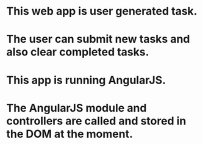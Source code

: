 # This web app is user generated task.
# The user can submit new tasks and also clear completed tasks.
#
# This app is running AngularJS. 
# The AngularJS module and controllers are called and stored in the DOM at the moment.